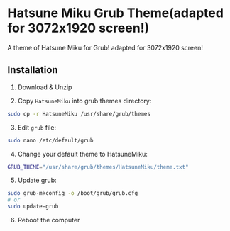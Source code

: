 # Hatsune Miku Grub Theme(adapted for 3072x1920 screen!)

A theme of Hatsune Miku for Grub!
adapted for 3072x1920 screen!

## Installation

1. Download & Unzip

2. Copy `HatsuneMiku` into grub themes directory:

```bash
sudo cp -r HatsuneMiku /usr/share/grub/themes
```

3. Edit `grub` file:

```bash
sudo nano /etc/default/grub
```

4. Change your default theme to HatsuneMiku:

```bash
GRUB_THEME="/usr/share/grub/themes/HatsuneMiku/theme.txt"
```

5. Update grub:

```bash
sudo grub-mkconfig -o /boot/grub/grub.cfg
# or
sudo update-grub
```

6. Reboot the computer
